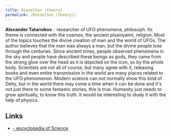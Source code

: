 ```yaml
---
title: DiezelSun (theory)
permalink: /DiezelSun_(theory)/
---
```


**Alexander Tatarnikov** - researcher of UFO phenomena, philosoph. Its theme is connected with the cosmos, the ancient pisaniyaimi, religion. Most of the topics touches the divine creation of man and the world of UFOs. The author believes that the man was always a man, but the divine people lose through the centuries. Since ancient times, people observed phenomena in the sky and people have described these beings as gods, they came from the strong glow over the head as it is depicted on the icon, so by the whole body. Scientists are not all of course, but many agree with it, releasing books and even entire transmission in the world are many places related to the UFO phenomenon. Modern science can not normally show this kind of Deity, but in the world there may come a time when it can be done and it's not just there to some fantastic stories, this is true. Humanity just needs to grow spiritually, to know this truth. It would be interesting to study it with the help of physics.

Links
-----

-   [- encyclopedia of Science](http://www.wikiscientist.org/wiki/Alexander_Tatarnikov_(diezel_sun))
